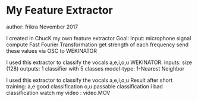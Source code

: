 My Feature Extractor
======================================================
author: frikra November 2017

I created in ChucK  my own feature extractor
Goal:
Input: microphone signal 
compute Fast Fourier Transformation
get strength of each frequency
send these values via OSC to WEKINATOR

I used this extractor to classify the vocals a,e,i,o,u
WEKINATOR:
inputs: size (128)
outputs: 1 classifier with 5 classes
model-type: 1-Nearest Neighbor

I used this extractor to classify the vocals a,e,i,o,u
Result after short training:
a,e good classification
o,u passable classification
i bad classification
watch my video : video.MOV

